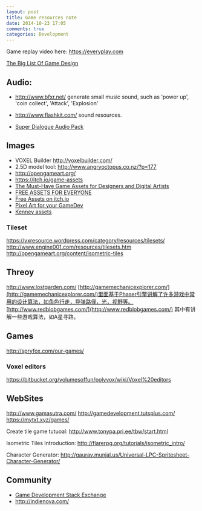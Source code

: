 ```yaml
---
layout: post
title: Game resources note
date: 2014-10-23 17:05
comments: true
categories: Development
---
```



Game replay video here: https://everyplay.com

[The Big List Of Game Design](http://www.pixelprospector.com/the-big-list-of-game-design/)

## Audio:

* http://www.bfxr.net/ generate small music sound, such as 'power up', 'coin collect', 'Attack', 'Explosion'

* http://www.flashkit.com/ sound resources.

* [Super Dialogue Audio Pack](https://stuckeast.itch.io/sdap)

## Images

* VOXEL Builder http://voxelbuilder.com/
* 2.5D model tool: http://www.angryoctopus.co.nz/?p=177
* http://opengameart.org/
* https://itch.io/game-assets
* [The Must-Have Game Assets for Designers and Digital Artists](https://design.tutsplus.com/articles/the-must-have-game-assets-for-designers-and-digital-artists--cms-26641?_ga=2.172490467.1310106111.1511253630-76199773.1511253630)
* [FREE ASSETS FOR EVERYONE](https://www.gameart2d.com/freebies.html)
* [Free Assets on itch.io](https://itch.io/game-assets/free)
* [Pixel Art for your GameDev](http://pixelgameart.org/web/)
* [Kenney assets](http://www.kenney.nl/assets)


### Tileset
https://vxresource.wordpress.com/category/resources/tilesets/
http://www.engine001.com/resources/tilesets.htm
http://opengameart.org/content/isometric-tiles


## Threoy
http://www.lostgarden.com/
[http://gamemechanicexplorer.com/](http://gamemechanicexplorer.com/)里面基于Phaser引擎讲解了许多游戏中常用的设计算法，如角色行走，导弹路径，光，视野等。
[http://www.redblobgames.com/](http://www.redblobgames.com/) 其中有讲解一些游戏算法，如A星寻路。

## Games

http://spryfox.com/our-games/

### Voxel editors
https://bitbucket.org/volumesoffun/polyvox/wiki/Voxel%20editors

## WebSites

http://www.gamasutra.com/
http://gamedevelopment.tutsplus.com/
https://mytxt.xyz/games/

Create tile game tutuoal: http://www.tonypa.pri.ee/tbw/start.html


Isometric Tiles Introduction: http://flarerpg.org/tutorials/isometric_intro/


Character Generator: http://gaurav.munjal.us/Universal-LPC-Spritesheet-Character-Generator/

## Community

* [Game Development Stack Exchange](http://gaedev.stackexchange.com/)
* http://indienova.com/
